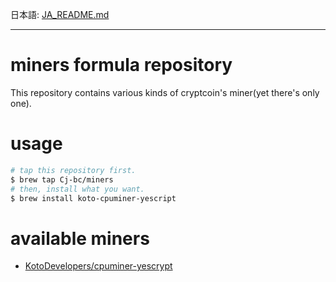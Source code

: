 日本語: [JA_README.md](JA_README.md)

---


# miners formula repository

This repository contains various kinds of cryptcoin's miner(yet there's only one).

# usage

```bash
# tap this repository first.
$ brew tap Cj-bc/miners
# then, install what you want.
$ brew install koto-cpuminer-yescript
```

# available miners

  * [KotoDevelopers/cpuminer-yescrypt](https://github.com/KotoDevelopers/cpuminer-yescrypt)
